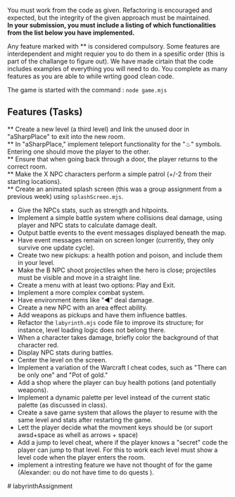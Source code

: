 You must work from the code as given. Refactoring is encouraged and expected, but the integrity of the given approach must be maintained.  
**In your submission, you must include a listing of which functionalities from the list below you have implemented.** 

Any feature marked with ** is considered compulsory. Some features are interdependent and might requier you to do them in a spesific order (this is part of the challange to figure out). We have made cirtain that the code includes examples of everything you will need to do. You complete as many features as you are able to while wrting good clean code. 

The game is started with the command : <code>node game.mjs</code>

## Features (Tasks)
** Create a new level (a third level) and link the unused door in "aSharpPlace" to exit into the new room.  
** In "aSharpPlace," implement teleport functionality for the "♨︎" symbols. Entering one should move the player to the other.  
** Ensure that when going back through a door, the player returns to the correct room.  
** Make the X NPC characters perform a simple patrol (+/-2 from their starting locations).  
** Create an animated splash screen (this was a group assignment from a previous week) using `splashScreen.mjs`.  

* Give the NPCs stats, such as strength and hitpoints.  
* Implement a simple battle system where collisions deal damage, using player and NPC stats to calculate damage dealt.  
* Output battle events to the event messages displayed beneath the map.  
* Have event messages remain on screen longer (currently, they only survive one update cycle).  
* Create two new pickups: a health potion and poison, and include them in your level.  
* Make the B NPC shoot projectiles when the hero is close; projectiles must be visible and move in a straight line.  
* Create a menu with at least two options: Play and Exit.  
* Implement a more complex combat system.  
* Have environment items like "◀︎" deal damage.  
* Create a new NPC with an area effect ability.  
* Add weapons as pickups and have them influence battles.  
* Refactor the `labyrinth.mjs` code file to improve its structure; for instance, level loading logic does not belong there.  
* When a character takes damage, briefly color the background of that character red.  
* Display NPC stats during battles.  
* Center the level on the screen.  
* Implement a variation of the Warcraft I cheat codes, such as "There can be only one" and "Pot of gold."  
* Add a shop where the player can buy health potions (and potentially weapons).  
* Implement a dynamic palette per level instead of the current static palette (as discussed in class).  
* Create a save game system that allows the player to resume with the same level and stats after restarting the game.  
* Lett the player decide what the movment keys should be (or suport awsd+space as whell as arrows + space)
* Add a jump to level cheat, where if the player knows a "secret" code the player can jump to that level. For this to work each level must show a level code when the player enters the room. 
* implement a intresting feature we have not thought of for the game (Alexander: ou do not have time to do quests ). 
  
#   l a b y r i n t h A s s i g n m e n t 
 
 